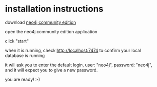 # installation instructions

download [neo4j community edition](https://neo4j.com/download/community-edition/)

open the neo4j community edition application

click "start"

when it is running, check [http://localhost:7474](http://localhost:7474) to confirm your local database is running

it will ask you to enter the default login, user: "neo4j", password: "neo4j", and it will expect you to give a new password.

you are ready! :-)
